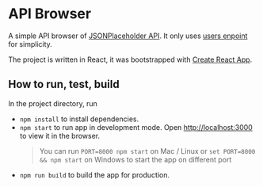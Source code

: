# API Browser

A simple API browser of [JSONPlaceholder API](https://jsonplaceholder.typicode.com/). It only uses [users enpoint](https://jsonplaceholder.typicode.com/users) for simplicity.

The project is written in React, it was bootstrapped with [Create React App](https://github.com/facebook/create-react-app).

## How to run, test, build

In the project directory, run

- `npm install` to install dependencies.
- `npm start` to run app in development mode. Open [http://localhost:3000](http://localhost:3000) to view it in the browser.
  > You can run `PORT=8000 npm start` on Mac / Linux or `set PORT=8000 && npm start` on Windows to start the app on different port
- `npm run build` to build the app for production.
